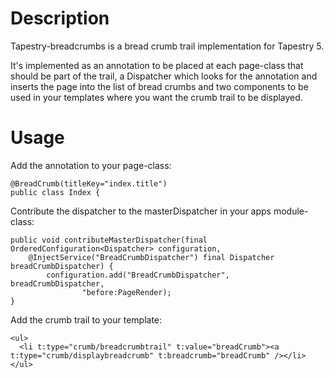 Description
===========
Tapestry-breadcrumbs is a bread crumb trail implementation for Tapestry 5.

It's implemented as an annotation to be placed at each page-class that should
be part of the trail, a Dispatcher which looks for the annotation and inserts
the page into the list of bread crumbs and two components to be used in your
templates where you want the crumb trail to be displayed.

Usage
=====
Add the annotation to your page-class:

    @BreadCrumb(titleKey="index.title")
    public class Index {

Contribute the dispatcher to the masterDispatcher in your apps module-class:

    public void contributeMasterDispatcher(final OrderedConfiguration<Dispatcher> configuration,
        @InjectService("BreadCrumbDispatcher") final Dispatcher breadCrumbDispatcher) {
            configuration.add("BreadCrumbDispatcher", breadCrumbDispatcher,
                    "before:PageRender);
    }

Add the crumb trail to your template:

    <ul>
      <li t:type="crumb/breadcrumbtrail" t:value="breadCrumb"><a t:type="crumb/displaybreadcrumb" t:breadcrumb="breadCrumb" /></li>
    </ul>
